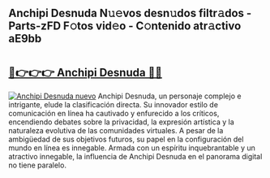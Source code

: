## Anchipi Desnuda N𝚞𝚎vos desn𝚞dos filtr𝚊dos - Parts-zFD F𝚘tos vid𝚎o - C𝚘ntenido atr𝚊ctivo aE9bb

# <h2><a href="http://mb1b52.tromn.icu/?c=Anchipi+Desnuda">🔗👉👉👉 Anchipi Desnuda 🔗🔗</a></h2>

[![Anchipi Desnuda nuevo](https://i.imgur.com/pEAQMta.gif)](http://mb1b52.tromn.icu/?c=Anchipi+Desnuda)
Anchipi Desnuda, un personaje complejo e intrigante, elude la clasificación directa. Su innovador estilo de comunicación en línea ha cautivado y enfurecido a los críticos, encendiendo debates sobre la privacidad, la expresión artística y la naturaleza evolutiva de las comunidades virtuales. A pesar de la ambigüedad de sus objetivos futuros, su papel en la configuración del mundo en línea es innegable. Armada con un espíritu inquebrantable y un atractivo innegable, la influencia de Anchipi Desnuda en el panorama digital no tiene paralelo.
